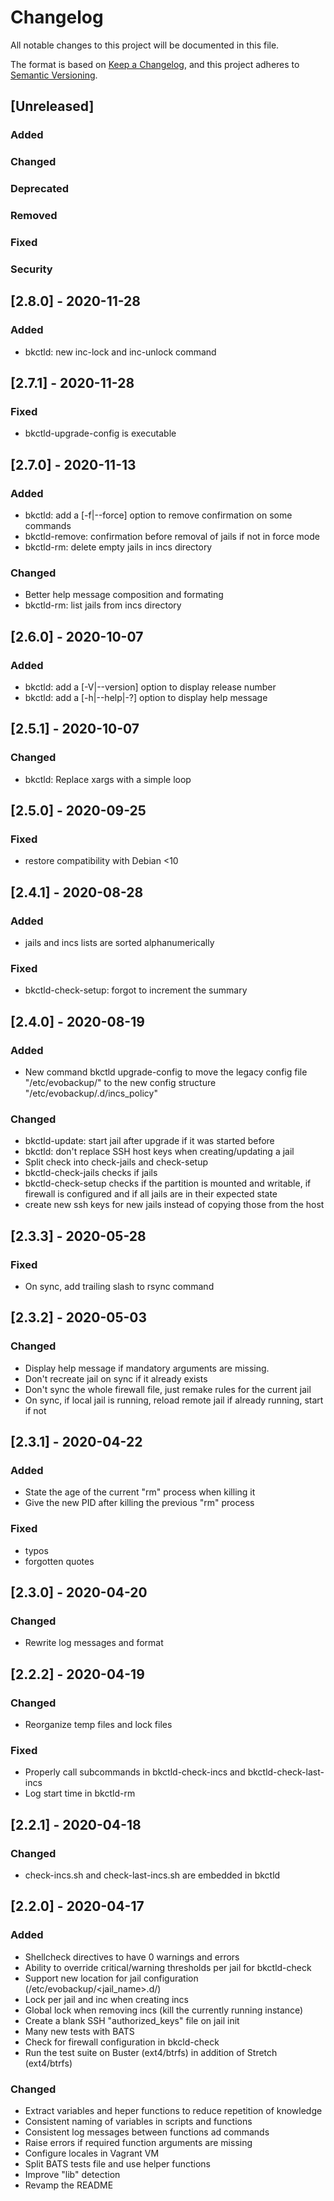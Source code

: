 # Changelog
All notable changes to this project will be documented in this file.

The format is based on [Keep a Changelog](https://keepachangelog.com/en/1.0.0/),
and this project adheres to [Semantic Versioning](https://semver.org/spec/v2.0.0.html).

## [Unreleased]

### Added

### Changed

### Deprecated

### Removed

### Fixed

### Security

## [2.8.0] - 2020-11-28

### Added

* bkctld: new inc-lock and inc-unlock command

## [2.7.1] - 2020-11-28

### Fixed

* bkctld-upgrade-config is executable

## [2.7.0] - 2020-11-13

### Added

* bkctld: add a [-f|--force] option to remove confirmation on some commands
* bkctld-remove: confirmation before removal of jails if not in force mode
* bkctld-rm: delete empty jails in incs directory

### Changed

* Better help message composition and formating
* bkctld-rm: list jails from incs directory

## [2.6.0] - 2020-10-07

### Added

* bkctld: add a [-V|--version] option to display release number
* bkctld: add a [-h|--help|-?] option to display help message

## [2.5.1] - 2020-10-07

### Changed

* bkctld: Replace xargs with a simple loop

## [2.5.0] - 2020-09-25

### Fixed

* restore compatibility with Debian <10

## [2.4.1] - 2020-08-28

### Added

* jails and incs lists are sorted alphanumerically

### Fixed

* bkctld-check-setup: forgot to increment the summary

## [2.4.0] - 2020-08-19

### Added

* New command bkctld upgrade-config to move the legacy config file "/etc/evobackup/<jail>" to the new config structure "/etc/evobackup/<jail>.d/incs_policy"

### Changed

* bkctld-update: start jail after upgrade if it was started before
* bkctld: don't replace SSH host keys when creating/updating a jail
* Split check into check-jails and check-setup
* bkctld-check-jails checks if jails
* bkctld-check-setup checks if the partition is mounted and writable, if firewall is configured and if all jails are in their expected state
* create new ssh keys for new jails instead of copying those from the host

## [2.3.3] - 2020-05-28

### Fixed

* On sync, add trailing slash to rsync command

## [2.3.2] - 2020-05-03

### Changed

* Display help message if mandatory arguments are missing.
* Don't recreate jail on sync if it already exists
* Don't sync the whole firewall file, just remake rules for the current jail
* On sync, if local jail is running, reload remote jail if already running, start if not

## [2.3.1] - 2020-04-22

### Added

* State the age of the current "rm" process when killing it
* Give the new PID after killing the previous "rm" process

### Fixed

* typos
* forgotten quotes

## [2.3.0] - 2020-04-20

### Changed

* Rewrite log messages and format

## [2.2.2] - 2020-04-19

### Changed

* Reorganize temp files and lock files

### Fixed

* Properly call subcommands in bkctld-check-incs and bkctld-check-last-incs
* Log start time in bkctld-rm

## [2.2.1] - 2020-04-18

### Changed

* check-incs.sh and check-last-incs.sh are embedded in bkctld

## [2.2.0] - 2020-04-17

### Added

* Shellcheck directives to have 0 warnings and errors
* Ability to override critical/warning thresholds per jail for bkctld-check
* Support new location for jail configuration (/etc/evobackup/<jail_name>.d/)
* Lock per jail and inc when creating incs
* Global lock when removing incs (kill the currently running instance)
* Create a blank SSH "authorized_keys" file on jail init
* Many new tests with BATS
* Check for firewall configuration in bkcld-check
* Run the test suite on Buster (ext4/btrfs) in addition of Stretch (ext4/btrfs)

### Changed

* Extract variables and heper functions to reduce repetition of knowledge
* Consistent naming of variables in scripts and functions
* Consistent log messages between functions ad commands
* Raise errors if required function arguments are missing
* Configure locales in Vagrant VM
* Split BATS tests file and use helper functions
* Improve "lib" detection
* Revamp the README
